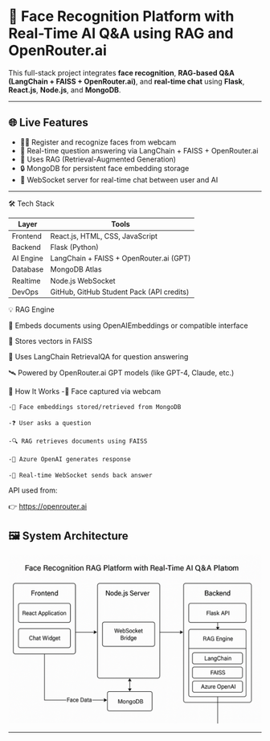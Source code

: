 # 🧠 Face Recognition Platform with Real-Time AI Q&A using RAG and OpenRouter.ai

This full-stack project integrates **face recognition**, **RAG-based Q&A (LangChain + FAISS + OpenRouter.ai)**, and **real-time chat** using **Flask**, **React.js**, **Node.js**, and **MongoDB**.

---

## 🌐 Live Features

- 🧑‍💻 Register and recognize faces from webcam
- 🤖 Real-time question answering via LangChain + FAISS + OpenRouter.ai
- 🧠 Uses RAG (Retrieval-Augmented Generation)
- 🔒 MongoDB for persistent face embedding storage
- 🔌 WebSocket server for real-time chat between user and AI

---

🛠️ Tech Stack

| Layer     | Tools                                     |
| --------- | ----------------------------------------- |
| Frontend  | React.js, HTML, CSS, JavaScript           |
| Backend   | Flask (Python)                            |
| AI Engine | LangChain + FAISS + OpenRouter.ai (GPT)   |
| Database  | MongoDB Atlas                             |
| Realtime  | Node.js WebSocket                         |
| DevOps    | GitHub, GitHub Student Pack (API credits) |


💡 RAG Engine

📌 Embeds documents using OpenAIEmbeddings or compatible interface

📁 Stores vectors in FAISS

🧠 Uses LangChain RetrievalQA for question answering

🛰️ Powered by OpenRouter.ai GPT models (like GPT-4, Claude, etc.)


🧠 How It Works
    -📸 Face captured via webcam

    -🔐 Face embeddings stored/retrieved from MongoDB

    -❓ User asks a question

    -🔍 RAG retrieves documents using FAISS

    -🧠 Azure OpenAI generates response

    -💬 Real-time WebSocket sends back answer

API used from:

👉 https://openrouter.ai

## 🖼️ System Architecture

![Architecture Diagram](architecture.png)

---
